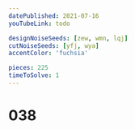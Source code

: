 ```yaml
---
datePublished: 2021-07-16
youTubeLink: todo

designNoiseSeeds: [zew, wmn, lqj]
cutNoiseSeeds: [yfj, wya]
accentColor: 'fuchsia'

pieces: 225
timeToSolve: 1
---
```


# 038
